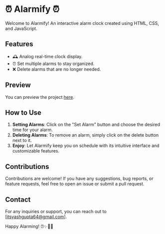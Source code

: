 # ⏰ Alarmify ⏰

Welcome to Alarmify! An interactive alarm clock created using HTML, CSS, and JavaScript.

## Features

- 🕰️ Analog real-time clock display.
- ⏰ Set multiple alarms to stay organized.
- ❌ Delete alarms that are no longer needed.

## Preview

You can preview the project [here](https://yash-963.github.io/alarmClock/).

## How to Use

1. **Setting Alarms**: Click on the "Set Alarm" button and choose the desired time for your alarm.
2. **Deleting Alarms**: To remove an alarm, simply click on the delete button next to it.
3. **Enjoy**: Let Alarmify keep you on schedule with its intuitive interface and customizable features.

## Contributions

Contributions are welcome! If you have any suggestions, bug reports, or feature requests, feel free to open an issue or submit a pull request.

## Contact

For any inquiries or support, you can reach out to [itsyashgupta64@gmail.com].

Happy Alarming! ⏰✨🎈🎊

